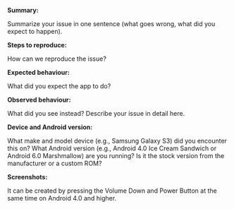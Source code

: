 **Summary:**

Summarize your issue in one sentence (what goes wrong, what did you expect to happen).

**Steps to reproduce:**

How can we reproduce the issue?

**Expected behaviour:**

What did you expect the app to do?

**Observed behaviour:**

What did you see instead?  Describe your issue in detail here.

**Device and Android version:**

What make and model device (e.g., Samsung Galaxy S3) did you encounter this on?  What Android
version (e.g., Android 4.0 Ice Cream Sandwich or Android 6.0 Marshmallow) are you running?  Is it
 the stock
version from the manufacturer or a custom ROM?

**Screenshots:**

It can be created by pressing the Volume Down and Power Button at the same time on Android 4.0 and higher.
